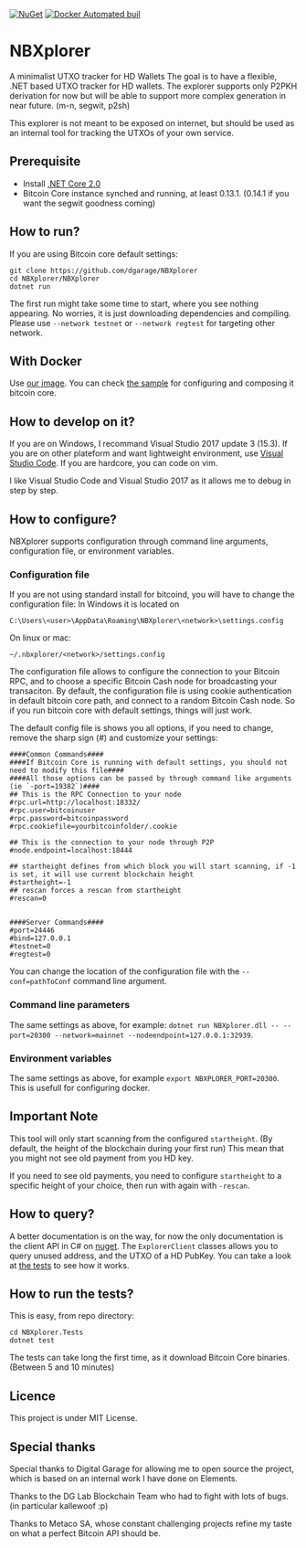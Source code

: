 [![NuGet](https://img.shields.io/nuget/v/NBxplorer.Client.svg)](https://www.nuget.org/packages/NBxplorer.Client) [![Docker Automated buil](https://img.shields.io/docker/automated/jrottenberg/ffmpeg.svg)](https://hub.docker.com/r/nicolasdorier/nbxplorer/)

# NBXplorer

A minimalist UTXO tracker for HD Wallets
The goal is to have a flexible, .NET based UTXO tracker for HD wallets.
The explorer supports only P2PKH derivation for now but will be able to support more complex generation in near future. (m-n, segwit, p2sh)

This explorer is not meant to be exposed on internet, but should be used as an internal tool for tracking the UTXOs of your own service.

## Prerequisite

* Install [.NET Core 2.0](https://www.microsoft.com/net/core)
* Bitcoin Core instance synched and running, at least 0.13.1. (0.14.1 if you want the segwit goodness coming)

## How to run?

If you are using Bitcoin core default settings:

```
git clone https://github.com/dgarage/NBXplorer
cd NBXplorer/NBXplorer
dotnet run
```
The first run might take some time to start, where you see nothing appearing. No worries, it is just downloading dependencies and compiling.
Please use `--network testnet` or `--network regtest` for targeting other network.

## With Docker

Use [our image](https://hub.docker.com/r/nicolasdorier/nbxplorer/).
You can check [the sample](docker-compose.regtest.yml) for configuring and composing it bitcoin core.

## How to develop on it?

If you are on Windows, I recommand Visual Studio 2017 update 3 (15.3).
If you are on other plateform and want lightweight environment, use [Visual Studio Code](https://code.visualstudio.com/).
If you are hardcore, you can code on vim.

I like Visual Studio Code and Visual Studio 2017 as it allows me to debug in step by step.

## How to configure?

NBXplorer supports configuration through command line arguments, configuration file, or environment variables.

### Configuration file

If you are not using standard install for bitcoind, you will have to change the configuration file:
In Windows it is located on 

```
C:\Users\<user>\AppData\Roaming\NBXplorer\<network>\settings.config
```

On linux or mac:
```
~/.nbxplorer/<network>/settings.config
```

The configuration file allows to configure the connection to your Bitcoin RPC, and to choose a specific Bitcoin Cash node for broadcasting your transaciton.
By default, the configuration file is using cookie authentication in default bitcoin core path, and connect to a random Bitcoin Cash node. So if you run bitcoin core with default settings, things will just work.

The default config file is shows you all options, if you need to change, remove the sharp sign (#) and customize your settings:

```
####Common Commands####
####If Bitcoin Core is running with default settings, you should not need to modify this file####
####All those options can be passed by through command like arguments (ie `-port=19382`)####
## This is the RPC Connection to your node
#rpc.url=http://localhost:18332/
#rpc.user=bitcoinuser
#rpc.password=bitcoinpassword
#rpc.cookiefile=yourbitcoinfolder/.cookie

## This is the connection to your node through P2P
#node.endpoint=localhost:18444

## startheight defines from which block you will start scanning, if -1 is set, it will use current blockchain height
#startheight=-1
## rescan forces a rescan from startheight
#rescan=0


####Server Commands####
#port=24446
#bind=127.0.0.1
#testnet=0
#regtest=0
```

You can change the location of the configuration file with the `--conf=pathToConf` command line argument.

### Command line parameters

The same settings as above, for example: `dotnet run NBXplorer.dll -- --port=20300 --network=mainnet --nodeendpoint=127.0.0.1:32939`.

### Environment variables

The same settings as above, for example `export NBXPLORER_PORT=20300`. This is usefull for configuring docker.

## Important Note

This tool will only start scanning from the configured `startheight`. (By default, the height of the blockchain during your first run)
This mean that you might not see old payment from you HD key.

If you need to see old payments, you need to configure `startheight` to a specific height of your choice, then run with again with `-rescan`.

## How to query?

A better documentation is on the way, for now the only documentation is the client API in C# on [nuget](https://www.nuget.org/packages/NBxplorer.Client).
The `ExplorerClient` classes allows you to query unused address, and the UTXO of a HD PubKey.
You can take a look at [the tests](https://github.com/dgarage/NBXplorer/blob/master/NBXplorer.Tests/UnitTest1.cs) to see how it works.

## How to run the tests?

This is easy, from repo directory:
```
cd NBXplorer.Tests
dotnet test
```
The tests can take long the first time, as it download Bitcoin Core binaries. (Between 5 and 10 minutes)

## Licence

This project is under MIT License.

## Special thanks

Special thanks to Digital Garage for allowing me to open source the project, which is based on an internal work I have done on Elements.

Thanks to the DG Lab Blockchain Team who had to fight with lots of bugs. (in particular kallewoof :p)

Thanks to Metaco SA, whose constant challenging projects refine my taste on what a perfect Bitcoin API should be.

